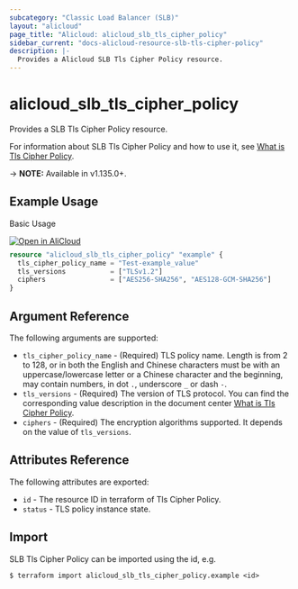 ```yaml
---
subcategory: "Classic Load Balancer (SLB)"
layout: "alicloud"
page_title: "Alicloud: alicloud_slb_tls_cipher_policy"
sidebar_current: "docs-alicloud-resource-slb-tls-cipher-policy"
description: |-
  Provides a Alicloud SLB Tls Cipher Policy resource.
---
```


# alicloud\_slb\_tls\_cipher\_policy

Provides a SLB Tls Cipher Policy resource.

For information about SLB Tls Cipher Policy and how to use it, see [What is Tls Cipher Policy](https://www.alibabacloud.com/help/doc-detail/196714.htm).

-> **NOTE:** Available in v1.135.0+.

## Example Usage

Basic Usage

<div style="display: block;margin-bottom: 40px;"><div class="oics-button" style="float: right;position: absolute;margin-bottom: 10px;">
  <a href="https://api.aliyun.com/terraform?resource=alicloud_slb_tls_cipher_policy&exampleId=3e716de4-15e8-7606-48c7-1de0162fe9474420b3df&activeTab=example&spm=docs.r.slb_tls_cipher_policy.0.3e716de415&intl_lang=EN_US" target="_blank">
    <img alt="Open in AliCloud" src="https://img.alicdn.com/imgextra/i1/O1CN01hjjqXv1uYUlY56FyX_!!6000000006049-55-tps-254-36.svg" style="max-height: 44px; max-width: 100%;">
  </a>
</div></div>

```terraform
resource "alicloud_slb_tls_cipher_policy" "example" {
  tls_cipher_policy_name = "Test-example_value"
  tls_versions           = ["TLSv1.2"]
  ciphers                = ["AES256-SHA256", "AES128-GCM-SHA256"]
}
```

## Argument Reference

The following arguments are supported:

* `tls_cipher_policy_name` - (Required) TLS policy name. Length is from 2 to 128, or in both the English and Chinese characters must be with an uppercase/lowercase letter or a Chinese character and the beginning, may contain numbers, in dot `.`, underscore `_` or dash `-`.
* `tls_versions` - (Required) The version of TLS protocol. You can find the corresponding value description in the document center [What is Tls Cipher Policy](https://www.alibabacloud.com/help/doc-detail/196714.htm).
* `ciphers` - (Required) The encryption algorithms supported. It depends on the value of `tls_versions`.

## Attributes Reference

The following attributes are exported:

* `id` - The resource ID in terraform of Tls Cipher Policy.
* `status` - TLS policy instance state.

## Import

SLB Tls Cipher Policy can be imported using the id, e.g.

```shell
$ terraform import alicloud_slb_tls_cipher_policy.example <id>
```
